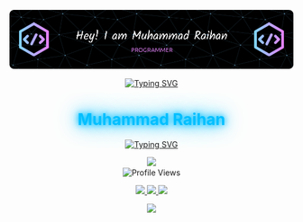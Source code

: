 <!-- Header -->
![Header](github-header-image.png)

<!-- Animasi Sambutan -->
<p align="center">
  <a href="https://git.io/typing-svg">
    <img src="https://readme-typing-svg.demolab.com?font=Rubik+Vinyl&size=40&duration=7000&pause=5000&color=00BFFF&background=FFFFFF00&center=true&vCenter=true&width=600&height=60&lines=Hai%2C+Welcome+to+My+Github" alt="Typing SVG" />
  </a>
</p>

<!-- Nama Glow -->
<h1 align="center">
  <span style="color:#00BFFF; text-shadow: 0 0 10px #00BFFF, 0 0 20px #00BFFF, 0 0 40px #00BFFF;">
    Muhammad Raihan
  </span>
</h1>

<!-- Animasi Deskripsi -->
<p align="center">
  <a href="https://git.io/typing-svg">
    <img src="https://readme-typing-svg.demolab.com?font=Ubuntu&size=28&pause=1000&color=00BFFF&center=true&vCenter=true&width=600&lines=Front-End+%26+Back-End+Developer;Specializing+Front-End+Developer;Always+Learning+New+Tech" alt="Typing SVG" />
  </a>
</p>

<!-- GIF Avatar & Counter -->
<div align="center">
  <img src="https://media.giphy.com/media/M9gbBd9nbDrOTu1Mqx/giphy.gif" width="150" /><br>
  <img src="https://komarev.com/ghpvc/?username=Dikrey&style=flat-square&color=00BFFF" alt="Profile Views"/>
</div>

<!-- Badge Sosial Media -->
<p align="center">
  <a href="https://www.facebook.com/profile.php?id=100049899516284&locale=id_ID">
    <img src="https://img.shields.io/badge/Facebook-00BFFF?style=for-the-badge&logo=facebook&logoColor=white" />
  </a>
  <a href="https://www.instagram.com/muhammad_raihan0307/">
    <img src="https://img.shields.io/badge/Instagram-00BFFF?style=for-the-badge&logo=instagram&logoColor=white" />
  </a>
  <a href="mailto:emailkamu@gmail.com">
    <img src="https://img.shields.io/badge/Email-00BFFF?style=for-the-badge&logo=gmail&logoColor=white" />
  </a>
</p>

<!-- Animasi Wave Footer -->
<p align="center">
  <img src="https://capsule-render.vercel.app/api?type=waving&color=00BFFF&height=100&section=footer" />
</p>
